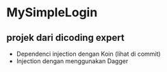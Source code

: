 # MySimpleLogin
## projek dari dicoding expert
- Dependenci injection dengan Koin (lihat di commit)
- Injection dengan menggunakan Dagger
